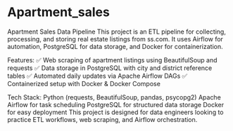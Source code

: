 # Apartment_sales
Apartment Sales Data Pipeline
This project is an ETL pipeline for collecting, processing, and storing real estate listings from ss.com. It uses Airflow for automation, PostgreSQL for data storage, and Docker for containerization.

Features:
✅ Web scraping of apartment listings using BeautifulSoup and requests
✅ Data storage in PostgreSQL with city and district reference tables
✅ Automated daily updates via Apache Airflow DAGs
✅ Containerized setup with Docker & Docker Compose

Tech Stack:
Python (requests, BeautifulSoup, pandas, psycopg2)
Apache Airflow for task scheduling
PostgreSQL for structured data storage
Docker for easy deployment
This project is designed for data engineers looking to practice ETL workflows, web scraping, and Airflow orchestration. 
